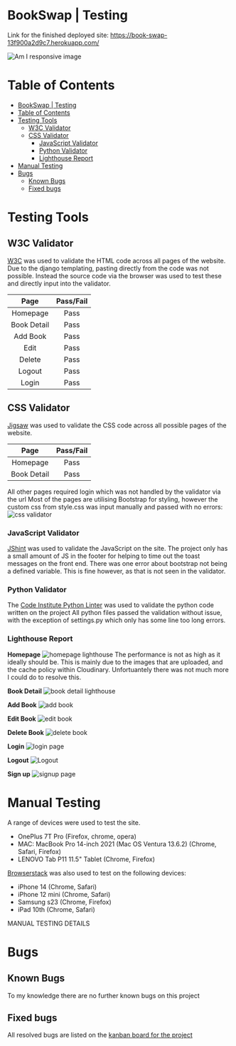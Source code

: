 # BookSwap | Testing

Link for the finished deployed site: https://book-swap-13f900a2d9c7.herokuapp.com/

![Am I responsive image](https://res.cloudinary.com/dygj0wxf0/image/upload/v1700683184/amiresponsive_vzoufb.png)

# Table of Contents

- [BookSwap | Testing](#bookswap--testing)
- [Table of Contents](#table-of-contents)
- [Testing Tools](#testing-tools)
  - [W3C Validator](#w3c-validator)
  - [CSS Validator](#css-validator)
    - [JavaScript Validator](#javascript-validator)
    - [Python Validator](#python-validator)
    - [Lighthouse Report](#lighthouse-report)
- [Manual Testing](#manual-testing)
- [Bugs](#bugs)
  - [Known Bugs](#known-bugs)
  - [Fixed bugs](#fixed-bugs)

# Testing Tools

## W3C Validator

[W3C](https://validator.w3.org/) was used to validate the HTML code across all pages of the website.
Due to the django templating, pasting directly from the code was not possible.
Instead the source code via the browser was used to test these and directly input into the validator.

**Page**|**Pass/Fail**
:-----:|:-----:
Homepage|Pass
Book Detail|Pass
Add Book|Pass
Edit|Pass
Delete|Pass
Logout|Pass
Login|Pass

## CSS Validator

[Jigsaw](https://jigsaw.w3.org/css-validator/) was used to validate the CSS code across all possible pages of the website.

**Page**|**Pass/Fail**
:-----:|:-----:
Homepage|Pass
Book Detail|Pass

All other pages required login which was not handled by the validator via the url
Most of the pages are utilising Bootstrap for styling, however the custom css from style.css was input manually and passed with no errors:
![css validator](https://res.cloudinary.com/dygj0wxf0/image/upload/v1700852774/Screenshot_2023-11-24_at_19.05.46_qsyebj.png)

### JavaScript Validator

[JShint](https://jshint.com/) was used to validate the JavaScript on the site.
The project only has a small amount of JS in the footer for helping to time out the toast messages on the front end.
There was one error about bootstrap not being a defined variable. This is fine however, as that is not seen in the validator.

### Python Validator

The [Code Institute Python Linter](https://pep8ci.herokuapp.com/) was used to validate the python code written on the project
All python files passed the validation without issue, with the exception of settings.py which only has some line too long errors.

### Lighthouse Report

**Homepage**
![homepage lighthouse](https://res.cloudinary.com/dygj0wxf0/image/upload/v1700856068/Screenshot_2023-11-24_at_20.00.41_zne78a.png)
The performance is not as high as it ideally should be. This is mainly due to the images that are uploaded, and the cache policy within Cloudinary. Unfortuantely there was not much more I could do to resolve this.

**Book Detail**
![book detail lighthouse](https://res.cloudinary.com/dygj0wxf0/image/upload/v1700857152/Screenshot_2023-11-24_at_20.19.06_tnutrl.png)

**Add Book**
![add book](https://res.cloudinary.com/dygj0wxf0/image/upload/v1700858146/Screenshot_2023-11-24_at_20.35.41_jrrlsc.png)

**Edit Book**
![edit book](https://res.cloudinary.com/dygj0wxf0/image/upload/v1700858257/Screenshot_2023-11-24_at_20.37.31_dakflb.png)

**Delete Book**
![delete book](https://res.cloudinary.com/dygj0wxf0/image/upload/v1700858377/Screenshot_2023-11-24_at_20.39.31_ozrnvi.png)

**Login**
![login page](https://res.cloudinary.com/dygj0wxf0/image/upload/v1700858725/Screenshot_2023-11-24_at_20.45.18_tqloes.png)

**Logout**
![Logout](https://res.cloudinary.com/dygj0wxf0/image/upload/v1700858377/Screenshot_2023-11-24_at_20.39.31_ozrnvi.png)

**Sign up**
![signup page](https://res.cloudinary.com/dygj0wxf0/image/upload/v1700858725/Screenshot_2023-11-24_at_20.45.18_tqloes.png)

# Manual Testing

A range of devices were used to test the site.

* OnePlus 7T Pro (Firefox, chrome, opera)
* MAC: MacBook Pro 14-inch 2021 (Mac OS Ventura 13.6.2) (Chrome, Safari, Firefox)
* LENOVO Tab P11 11.5" Tablet (Chrome, Firefox)

[Browserstack](https://www.browserstack.com/) was also used to test on the following devices:

* iPhone 14 (Chrome, Safari)
* iPhone 12 mini (Chrome, Safari)
* Samsung s23 (Chrome, Firefox)
* iPad 10th (Chrome, Safari)

MANUAL TESTING DETAILS

# Bugs

## Known Bugs

To my knowledge there are no further known bugs on this project

## Fixed bugs

All resolved bugs are listed on the [kanban board for the project](https://github.com/users/saziosu/projects/4)